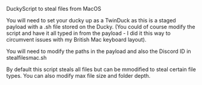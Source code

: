 DuckyScript to steal files from MacOS

You will need to set your ducky up as a TwinDuck as this is a staged payload with a .sh file stored on the Ducky. (You could of course modify the script and have it all typed in from the payload - I did it this way to circumvent issues with my British Mac keyboard layout).

You will need to modify the paths in the payload and also the Discord ID in stealfilesmac.sh

By default this script steals all files but can be mmodified to steal certain file types.  You can also modify max file size and folder depth.
